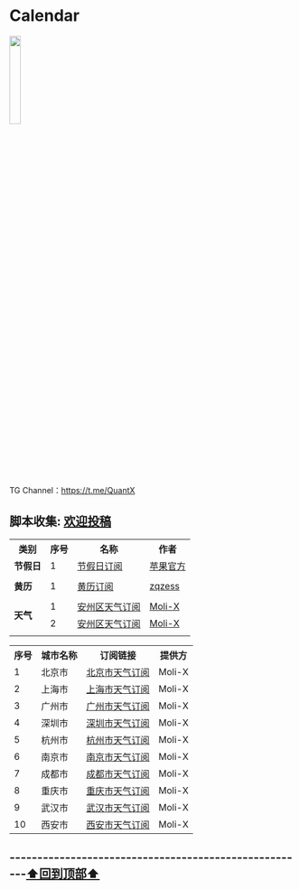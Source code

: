 # Calendar
<a href="https://t.me/GodMoliibot"><img src="https://raw.githubusercontent.com/Moli-X/Resources/main/Icon/Image/Hello.gif" width="20%" height="20%"></a>

TG Channel：https://t.me/QuantX

## 脚本收集: [欢迎投稿](https://t.me/Skill_XX )
<table>
    <tr> <th> 类别 </th> <th> 序号 </th>  <th> 名称 </th>  <th> 作者 </th> </tr >
	<tr>
		<td rowspan="1"><strong>节假日</strong></td>
		<td > 1 </td> <td ><a href="https://calendars.icloud.com/holidays/cn_zh.ics">节假日订阅</a></td><td><a href="https://discussionschinese.apple.com/docs/DOC-250008266">苹果官方</td>
    </tr>
	<tr>
		<td colspan="4">  </td>
    </tr>
	<tr>
		<td rowspan="1"><strong>黄历</strong></td>
		<td > 1 </td> <td ><a href="https://raw.githubusercontent.com/zqzess/holiday-and-chinese-almanac-calendar/main/holidays_calendar.ics">黄历订阅</a></td><td><a href="https://github.com/zqzess/holiday-and-chinese-almanac-calendar">zqzess</td>
    </tr>
	<tr>
		<td colspan="4">  </td>
    </tr>
	<tr>
		<td rowspan="2"><strong>天气</strong></td>
		<td > 1 </td> <td ><a href="https://github.com/Moli-X/Calendar/raw/main/Weather/anquan/anzhou.ics">安州区天气订阅</a></td><td><a href="https://github.com/Moli-X">Moli-X</td>
    </tr>
	<tr>
			<td > 2 </td> <td ><a href="https://github.com/Moli-X/Calendar/raw/main/Weather/anquan/anzhou.ics">安州区天气订阅</a></td><td><a href="https://github.com/Moli-X">Moli-X</td>
    </tr>
	<tr>
		<td colspan="4">  </td>
    </tr>
</table>
<table>
    <tr>
        <th>序号</th>
        <th>城市名称</th>
        <th>订阅链接</th>
        <th>提供方</th>
    </tr>
    <tr>
        <td>1</td>
        <td>北京市</td>
        <td><a href="https://github.com/Moli-X/Calendar/raw/main/Weather/beijing/beijing.ics">北京市天气订阅</a></td>
        <td>Moli-X</td>
    </tr>
    <tr>
        <td>2</td>
        <td>上海市</td>
        <td><a href="https://github.com/Moli-X/Calendar/raw/main/Weather/shanghai/shanghai.ics">上海市天气订阅</a></td>
        <td>Moli-X</td>
    </tr>
    <tr>
        <td>3</td>
        <td>广州市</td>
        <td><a href="https://github.com/Moli-X/Calendar/raw/main/Weather/guangdong/guangzhou.ics">广州市天气订阅</a></td>
        <td>Moli-X</td>
    </tr>
    <tr>
        <td>4</td>
        <td>深圳市</td>
        <td><a href="https://github.com/Moli-X/Calendar/raw/main/Weather/guangdong/shenzhen.ics">深圳市天气订阅</a></td>
        <td>Moli-X</td>
    </tr>
    <tr>
        <td>5</td>
        <td>杭州市</td>
        <td><a href="https://github.com/Moli-X/Calendar/raw/main/Weather/zhejiang/hangzhou.ics">杭州市天气订阅</a></td>
        <td>Moli-X</td>
    </tr>
    <tr>
        <td>6</td>
        <td>南京市</td>
        <td><a href="https://github.com/Moli-X/Calendar/raw/main/Weather/jiangsu/nanjing.ics">南京市天气订阅</a></td>
        <td>Moli-X</td>
    </tr>
    <tr>
        <td>7</td>
        <td>成都市</td>
        <td><a href="https://github.com/Moli-X/Calendar/raw/main/Weather/sichuan/chengdu.ics">成都市天气订阅</a></td>
        <td>Moli-X</td>
    </tr>
    <tr>
        <td>8</td>
        <td>重庆市</td>
        <td><a href="https://github.com/Moli-X/Calendar/raw/main/Weather/chongqing/chongqing.ics">重庆市天气订阅</a></td>
        <td>Moli-X</td>
    </tr>
    <tr>
        <td>9</td>
        <td>武汉市</td>
        <td><a href="https://github.com/Moli-X/Calendar/raw/main/Weather/hubei/wuhan.ics">武汉市天气订阅</a></td>
        <td>Moli-X</td>
    </tr>
    <tr>
        <td>10</td>
        <td>西安市</td>
        <td><a href="https://github.com/Moli-X/Calendar/raw/main/Weather/shaanxi/xian.ics">西安市天气订阅</a></td>
        <td>Moli-X</td>
    </tr>
</table>



## ------------------------------------------------------[⬆️回到顶部⬆️](#readme)	
